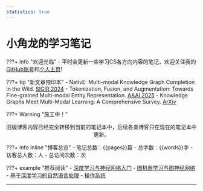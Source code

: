 ```yaml
---
statistics: true
---
```


# 小角龙的学习笔记

???+ info "欢迎光临"
    - 平时会更新一些学习CS各方向内容的笔记，欢迎关注我的[GitHub账号](https://github.com/Zhang-Each)和[个人主页](https://zhang-each.github.io/)!

???+ tip "新文章预印本"
    - NativE: Multi-modal Knowledge Graph Completion in the Wild. [SIGIR 2024](https://arxiv.org/pdf/2406.17605)
    - Tokenization, Fusion, and Augmentation: Towards Fine-grained Multi-modal Entity Representation. [AAAI 2025](https://arxiv.org/pdf/2404.09468)
    - Knowledge Graphs Meet Multi-Modal Learning: A Comprehensive Survey. [ArXiv](https://arxiv.org/abs/2402.05391)

???+ Warning "施工中！" 
    <center>旧版博客内容已经完全转移到当前的笔记本中，后续各类博客只在现在的笔记本中更新。</center>

???+ info inline "博客总览"
    - 笔记总数：{{pages}}篇
    - 总字数：{{words}}字
    - <span id="busuanzi_container_site_uv">访客总人数：<span id="busuanzi_value_site_uv"></span>人
    - <span id="busuanzi_container_site_pv">总访问次数：<span id="busuanzi_value_site_pv"></span>次
    
???+ example "推荐阅读"
    - [深度学习与神经网络入门](https://zhang-each.github.io/My-CS-Notebook/CS231N/)
    - [图机器学习与图神经网络](https://zhang-each.github.io/My-CS-Notebook/CS224W/)
    - [基于深度学习的自然语言处理](https://zhang-each.github.io/My-CS-Notebook/CS224N/)
    - [操作系统](https://zhang-each.github.io/My-CS-Notebook/OS/)
    

-------------------------------------------------------
